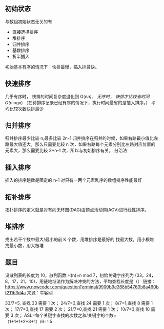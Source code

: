 ## 初始状态

与数组初始状态无关的有

- 直接选择排序
- 堆排序
- 归并排序
- 基数排序
- 折半插入

初始基本有序的情况下：快排最慢，插入排最快。

## 快速排序

几乎有序时， 快排的时间复杂度退化到 O(n*n)。
无序时， 快排才比较省时间 O(n*logn)
（在待排序记录已经有序的情况下，执行时间最省的是插入排序。）
平均比较次数快排最少

## 归并排序

归并排序最少比较 n,最多比较 2n-1
归并排序在归并的时候，如果右路最小值比左路最大值还大，那么只需要比较 n 次，如果右路每个元素分别比左路对应位置的元素大，那么需要比较 2\*n-1 次，所以与初始排序有关。
分治法

## 插入排序

插入的排序趟数是固定的 n-1
对只有一两个元素乱序的数组排序性能最好

## 拓补排序

拓扑排序的定义就是对有向无环图(DAG)由顶点活动网(AOV)进行线性排序。

## 堆排序

找出若干个数中最大/最小的前 K 个数，用堆排序是最好的
找最大数，用小根堆
找最小数，用大根堆

## 题目

设散列表的长度为 10，散列函数 H(n)=n mod 7，初始关键字序列为 (33，24，8，17，21，10)，用链地址法作为解决冲突的方法，平均查找长度是（）
链接：https://www.nowcoder.com/questionTerminal/9909b9e368b54763b8a460bf211b3d4a
来源：牛客网

33/7=5, 查找 33 需要 1 次；
24/7=3,查找 24 需要 1 次；
8/7=1,查找 8 需要 1 次；
17/7=3,查找 17 需要 2 次；
21/7=0,查找 21 需要 1 次；
10/7=3,查找 10 需要 3 次；
ASL=每个关键字查找的次数之和/关键字的个数=（1+1+1+2+3+1）/6=1.5
